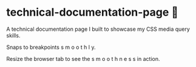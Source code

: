 # technical-documentation-page 📄
A technical documentation page I built to showcase my CSS media query skills.

Snaps to breakpoints s m o o t h l y.

Resize the browser tab to see the s m o o t h n e s s in action.
